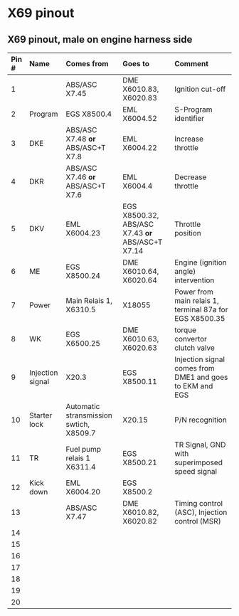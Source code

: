 # X69 pinout

## X69 pinout, male on engine harness side

|Pin #|Name|Comes from|Goes to|Comment|
|:----|:---|:---------|:------|:-------|
|1||ABS/ASC X7.45|DME X6010.83, X6020.83|Ignition cut-off|
|2|Program|EGS X8500.4|EML X6004.52|S-Program identifier|
|3|DKE|ABS/ASC X7.48 **or** ABS/ASC+T X7.8|EML X6004.22|Increase throttle|
|4|DKR|ABS/ASC X7.46 **or** ABS/ASC+T X7.6|EML X6004.4|Decrease throttle|
|5|DKV|EML X6004.23|EGS X8500.32, ABS/ASC X7.43 **or** ABS/ASC+T X7.14|Throttle position|
|6|ME|EGS X8500.24|DME X6010.64, X6020.64|Engine (ignition angle) intervention|
|7|Power|Main Relais 1, X6310.5|X18055|Power from main relais 1, terminal 87a for EGS X8500.35|
|8|WK|EGS X6500.25|DME X6010.63, X6020.63|torque convertor clutch valve|
|9|Injection signal|X20.3|EGS X8500.11|Injection signal comes from DME1 and goes to EKM and EGS|
|10|Starter lock|Automatic stransmission swtich, X8509.7|X20.15|P/N recognition|
|11|TR|Fuel pump relais 1 X6311.4|EGS X8500.21|TR Signal, GND with superimposed speed signal|
|12|Kick down|EML X6004.20|EGS X8500.2||
|13||ABS/ASC X7.47|DME X6010.82, X6020.82|Timing control (ASC), Injection control (MSR)|
|14|||||
|15|||||
|16|||||
|17|||||
|18|||||
|19|||||
|20|||||
